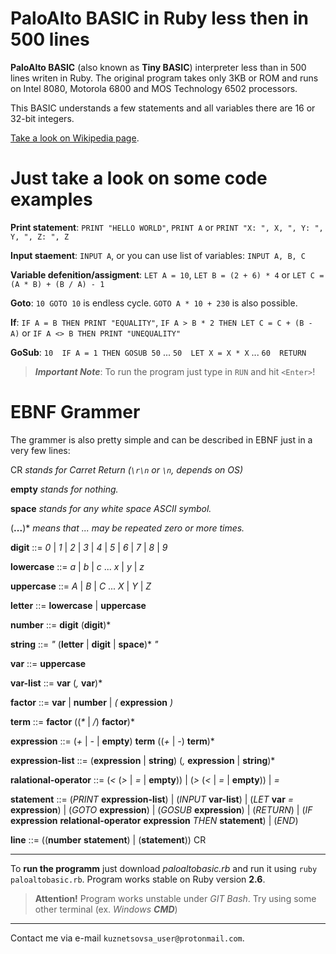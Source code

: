 # PaloAlto BASIC in Ruby less then in 500 lines
__PaloAlto BASIC__ (also known as __Tiny BASIC__) interpreter less than in 500 lines writen in Ruby.
The original program takes only 3KB or ROM and runs on Intel 8080, Motorola 6800 and MOS Technology 6502 processors.

This BASIC understands a few statements and all variables there are 16 or 32-bit integers.

[Take a look on Wikipedia page](https://en.wikipedia.org/wiki/Tiny_BASIC).

# Just take a look on some __code examples__

__Print statement__: `PRINT "HELLO WORLD"`, `PRINT A` or `PRINT "X: ", X, ", Y: ", Y, ", Z: ", Z`

__Input staement__: `INPUT A`, or you can use list of variables: `INPUT A, B, C`

__Variable defenition/assigment__: `LET A = 10`, `LET B = (2 + 6) * 4` or `LET C = (A * B) + (B / A) - 1`

__Goto__: `10 GOTO 10` is endless cycle. `GOTO A * 10 + 230` is also possible.

__If__: `IF A = B THEN PRINT "EQUALITY"`, `IF A > B * 2 THEN LET C = C + (B - A)` or `IF A <> B THEN PRINT "UNEQUALITY"`

__GoSub__: `10  IF A = 1 THEN GOSUB 50` ... `50  LET X = X * X` ... `60  RETURN`

>__*Important Note*__: To run the program just type in `RUN` and hit `<Enter>`!


# EBNF Grammer

The grammer is also pretty simple and can be described in EBNF just in a very few lines:


CR  _stands for Carret Return (`\r\n` or `\n`, depends on OS)_

__empty__ _stands for nothing._

__space__ _stands for any white space _ASCII_ symbol._

(__...__)*  _means that ... may be repeated zero or more times._


__digit__ ::= _0_ | _1_ | _2_ | _3_ | _4_ | _5_ | _6_ | _7_ | _8_ | _9_

__lowercase__ ::= _a_ | _b_ | _c_ ... _x_ | _y_ | _z_

__uppercase__ ::= _A_ | _B_ | _C_ ... _X_ | _Y_ | _Z_

__letter__  ::= __lowercase__ | __uppercase__

__number__  ::= __digit__ (__digit__)*

__string__  ::= _"_ (__letter__ | __digit__ | __space__)* _"_

__var__ ::= __uppercase__

__var-list__  ::= __var__ (_,_ __var__)*

__factor__  ::= __var__ | __number__ | _(_ __expression__ _)_

__term__  ::= __factor__ ((_*_ | _/_) __factor__)*

__expression__  ::= (_+_ | _-_ | __empty__) __term__ ((_+_ | _-_) __term__)*

__expression-list__ ::= (__expression__ | __string__) (_,_ __expression__ | __string__)*

__ralational-operator__ ::= (_<_ (_>_ | _=_ | __empty__)) | (_>_ (_<_ | _=_ | __empty__)) | _=_

__statement__ ::= (_PRINT_ __expression-list__)
                  | (_INPUT_ __var-list__)
                  | (_LET_ __var__ _=_ __expression__)
                  | (_GOTO_ __expression__)
                  | (_GOSUB_ __expression__)
                  | (_RETURN_)
                  | (_IF_ __expression__ __relational-operator__ __expression__ _THEN_ __statement__)
                  | (_END_)

__line__  ::= ((__number__ __statement__) | (__statement__)) CR


---


To __run the programm__ just download _paloaltobasic.rb_ and run it using `ruby paloaltobasic.rb`. Program works stable on Ruby version __2.6__.

>__Attention!__ Program works unstable under *GIT Bash*. Try using some other terminal (ex. *Windows __CMD__*)


---


Contact me via e-mail `kuznetsovsa_user@protonmail.com`.
